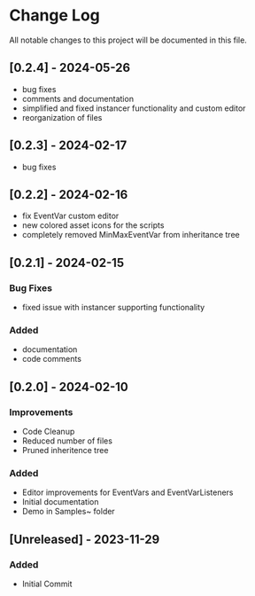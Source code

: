 
# Change Log
All notable changes to this project will be documented in this file.

## [0.2.4] - 2024-05-26
- bug fixes
- comments and documentation
- simplified and fixed instancer functionality and custom editor
- reorganization of files

## [0.2.3] - 2024-02-17
- bug fixes

## [0.2.2] - 2024-02-16
- fix EventVar custom editor
- new colored asset icons for the scripts
- completely removed MinMaxEventVar from inheritance tree

## [0.2.1] - 2024-02-15
### Bug Fixes
- fixed issue with instancer supporting functionality

### Added
- documentation
- code comments

## [0.2.0] - 2024-02-10

### Improvements
- Code Cleanup
- Reduced number of files
- Pruned inheritence tree

### Added
- Editor improvements for EventVars and EventVarListeners
- Initial documentation
- Demo in Samples~ folder

## [Unreleased] - 2023-11-29
 
### Added
- Initial Commit
